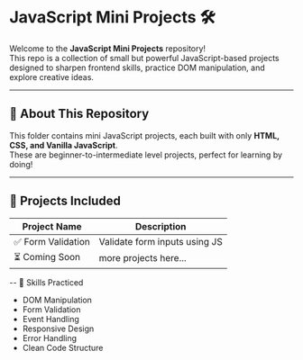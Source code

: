 # JavaScript Mini Projects 🛠️

Welcome to the **JavaScript Mini Projects** repository!  
This repo is a collection of small but powerful JavaScript-based projects designed to sharpen frontend skills, practice DOM manipulation, and explore creative ideas.

---

## 📌 About This Repository

This folder contains mini JavaScript projects, each built with only **HTML, CSS, and Vanilla JavaScript**.  
These are beginner-to-intermediate level projects, perfect for learning by doing!

---

## 🚀 Projects Included

| Project Name              | Description                          |
|---------------------------|--------------------------------------|
| ✅ Form Validation        | Validate form inputs using JS        |
| ⏳ Coming Soon            | more projects here...            |



--
🧠 Skills Practiced

- DOM Manipulation
- Form Validation
- Event Handling
- Responsive Design
- Error Handling
- Clean Code Structure